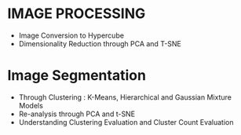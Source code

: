 # IMAGE PROCESSING
* Image Conversion to Hypercube
* Dimensionality Reduction through PCA and T-SNE
# Image Segmentation
* Through Clustering : K-Means, Hierarchical and Gaussian Mixture Models
* Re-analysis through PCA and t-SNE
* Understanding Clustering Evaluation and Cluster Count Evaluation
